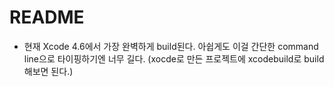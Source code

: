 README
======
 + 현재 Xcode 4.6에서 가장 완벽하게 build된다. 
   아쉽게도 이걸 간단한 command line으로 타이핑하기엔 너무 길다.
   (xocde로 만든 프로젝트에 xcodebuild로 build 해보면 된다.)
